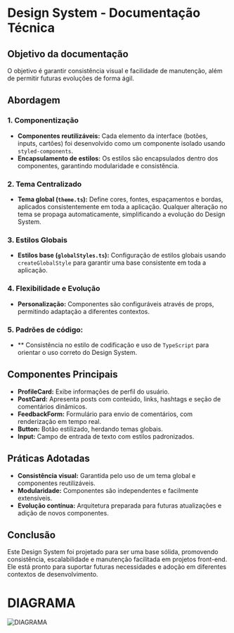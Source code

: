 # Design System - Documentação Técnica

## Objetivo da documentação

O objetivo é garantir consistência visual e facilidade de manutenção, além de permitir futuras evoluções de forma ágil.

## Abordagem

### 1. Componentização

- **Componentes reutilizáveis:** Cada elemento da interface (botões, inputs, cartões) foi desenvolvido como um componente isolado usando `styled-components`.
- **Encapsulamento de estilos:** Os estilos são encapsulados dentro dos componentes, garantindo modularidade e consistência.

### 2. Tema Centralizado

- **Tema global (`theme.ts`):** Define cores, fontes, espaçamentos e bordas, aplicados consistentemente em toda a aplicação. Qualquer alteração no tema se propaga automaticamente, simplificando a evolução do Design System.

### 3. Estilos Globais

- **Estilos base (`globalStyles.ts`):** Configuração de estilos globais usando `createGlobalStyle` para garantir uma base consistente em toda a aplicação.

### 4. Flexibilidade e Evolução

- **Personalização:** Componentes são configuráveis através de props, permitindo adaptação a diferentes contextos.

### 5. Padrões de código:

- \*\* Consistência no estilo de codificação e uso de `TypeScript` para orientar o uso correto do Design System.

## Componentes Principais

- **ProfileCard:** Exibe informações de perfil do usuário.
- **PostCard:** Apresenta posts com conteúdo, links, hashtags e seção de comentários dinâmicos.
- **FeedbackForm:** Formulário para envio de comentários, com renderização em tempo real.
- **Button:** Botão estilizado, herdando temas globais.
- **Input:** Campo de entrada de texto com estilos padronizados.

## Práticas Adotadas

- **Consistência visual:** Garantida pelo uso de um tema global e componentes reutilizáveis.
- **Modularidade:** Componentes são independentes e facilmente extensíveis.
- **Evolução contínua:** Arquitetura preparada para futuras atualizações e adição de novos componentes.

## Conclusão

Este Design System foi projetado para ser uma base sólida, promovendo consistência, escalabilidade e manutenção facilitada em projetos front-end. Ele está pronto para suportar futuras necessidades e adoção em diferentes contextos de desenvolvimento.

#

# DIAGRAMA

![DIAGRAMA](https://imagizer.imageshack.com/img923/8928/GCEDra.png)

